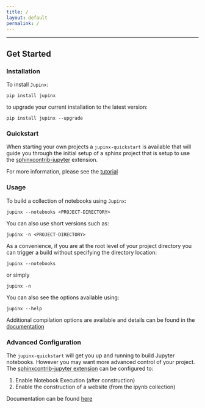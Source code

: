 ```yaml
---
title: /
layout: default
permalink: /
---
```


* * *

## Get Started

### Installation

To install `Jupinx`:

```
pip install jupinx
```

to upgrade your current installation to the latest version:

```
pip install jupinx --upgrade
```

### Quickstart

When starting your own projects a `jupinx-quickstart` is available that will guide you through the initial setup
of a sphinx project that is setup to use the [sphinxcontrib-jupyter](https://github.com/QuantEcon/sphinxcontrib-jupyter)
extension.

For more information, please see the [tutorial](tutorial.md)


### Usage

To build a collection of notebooks using `Jupinx`:

```
jupinx --notebooks <PROJECT-DIRECTORY>
```

You can also use short versions such as:

```
jupinx -n <PROJECT-DIRECTORY>
```

As a convenience, if you are at the root level of your project directory you can trigger a build without specifying the directory location:

```
jupinx --notebooks
```

or simply

```
jupinx -n
```

You can also see the options available using:

```
jupinx --help
```

Additional compilation options are available and details can be found in the [documentation](https://jupinx.readthedocs.io/)


### Advanced Configuration

The `jupinx-quickstart` will get you up and running to build Jupyter notebooks. 
However you may want more advanced control of your project. 
The [sphinxcontrib-jupyter extension](https://github.com/QuantEcon/sphinxcontrib-jupyter) 
can be configured to:

1. Enable Notebook Execution (after construction)
1. Enable the construction of a website (from the ipynb collection)

Documentation can be found [here](https://jupinx.readthedocs.io/en/latest/?badge=latest)

